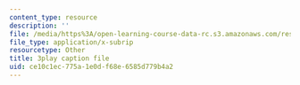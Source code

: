```yaml
---
content_type: resource
description: ''
file: /media/https%3A/open-learning-course-data-rc.s3.amazonaws.com/res-18-009-learn-differential-equations-up-close-with-gilbert-strang-and-cleve-moler-fall-2015/ce10c1ec775a1e0df68e6585d779b4a2_lL0oUZGMhXc.srt
file_type: application/x-subrip
resourcetype: Other
title: 3play caption file
uid: ce10c1ec-775a-1e0d-f68e-6585d779b4a2
---
```

